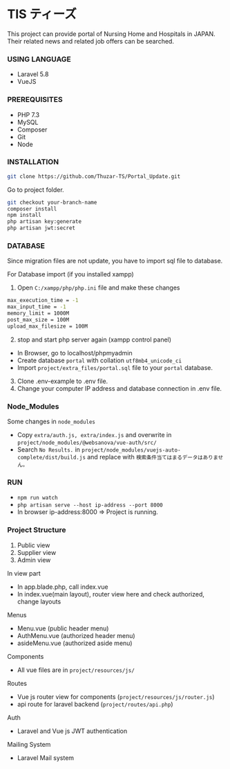 # TIS ティーズ

This project can provide portal of Nursing Home and Hospitals in JAPAN. Their related news and related job offers can be searched.

### USING LANGUAGE

- Laravel 5.8
- VueJS

### PREREQUISITES

- PHP 7.3
- MySQL
- Composer
- Git
- Node

### INSTALLATION
```bash
git clone https://github.com/Thuzar-TS/Portal_Update.git
```
Go to project folder.
```bash
git checkout your-branch-name
composer install
npm install
php artisan key:generate
php artisan jwt:secret
```

### DATABASE
Since migration files are not update, you have to import sql file to database.

For Database import (if you installed xampp)
1. Open ```C:/xampp/php/php.ini``` file and make these changes
```bash
max_execution_time = -1
max_input_time = -1
memory_limit = 1000M
post_max_size = 100M
upload_max_filesize = 100M
```
2. stop and start php server again (xampp control panel)

- In Browser, go to localhost/phpmyadmin
- Create database ```portal``` with collation ```utf8mb4_unicode_ci```
- Import ```project/extra_files/portal.sql``` file to your ```portal``` database.

3. Clone .env-example to .env file.
4. Change your computer IP address and database connection in .env file.

### Node_Modules
Some changes in ```node_modules```
- Copy ```extra/auth.js, extra/index.js``` and overwrite in ```project/node_modules/@websanova/vue-auth/src/```
- Search ```No Results.``` in ```project/node_modules/vuejs-auto-complete/dist/build.js``` and replace with ```検索条件当てはまるデータはありません。```

### RUN
- ```npm run watch```
- ```php artisan serve --host ip-address --port 8000```
- In browser ip-address:8000 => Project is running.

### Project Structure
1. Public view
2. Supplier view
3. Admin view

In view part
- In app.blade.php, call index.vue
- In index.vue(main layout), router view here and check authorized, change layouts

Menus
- Menu.vue (public header menu)
- AuthMenu.vue (authorized header menu)
- asideMenu.vue (authorized aside menu)

Components
- All vue files are in ```project/resources/js/```

Routes
- Vue js router view for components (```project/resources/js/router.js```)
- api route for laravel backend (```project/routes/api.php```)

Auth
- Laravel and Vue js JWT authentication

Mailing System
- Laravel Mail system
